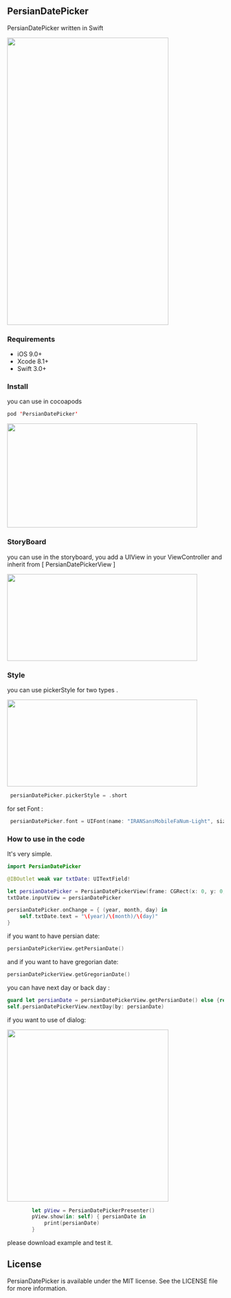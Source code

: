 ## PersianDatePicker

 PersianDatePicker written in Swift
 
 <img src="https://raw.githubusercontent.com/farhad1985/PersianDatePicker/master/ScreenShot/demo.gif"  height="668" width="375" />


### Requirements

   - iOS 9.0+ 
   - Xcode 8.1+
   - Swift 3.0+

### Install

you can use in cocoapods
```swift
pod 'PersianDatePicker'
```


<img src="https://raw.githubusercontent.com/farhad1985/PersianDatePicker/master/ScreenShot/Simulator%20Screen%20Shot%20May%208%2C%202017%2C%201.29.54%20PM.jpg"  height="242" width="442" />


### StoryBoard
you can use in the storyboard, you add a UIView in your ViewController and inherit from [ PersianDatePickerView ]

<img src="https://github.com/farhad1985/PersianDatePicker/blob/master/ScreenShot/Screen%20Shot%202017-05-08%20at%201.30.16%20PM.png" height="202" width="442" />

### Style
you can use pickerStyle for two types . 

<img src="https://raw.githubusercontent.com/farhad1985/PersianDatePicker/master/ScreenShot/Simulator%20Screen%20Shot%20Jul%2029%2C%202017%2C%2011.17.23%20AM.png" height="202" width="442" />

```swift
 persianDatePicker.pickerStyle = .short
```

for set Font :

```swift
 persianDatePicker.font = UIFont(name: "IRANSansMobileFaNum-Light", size: 18)
```

### How to use in the code

It's very simple. 

```swift
import PersianDatePicker
```

```swift
@IBOutlet weak var txtDate: UITextField!
```

```swift
let persianDatePicker = PersianDatePickerView(frame: CGRect(x: 0, y: 0, width: 200, height: 200))
txtDate.inputView = persianDatePicker

persianDatePicker.onChange = { (year, month, day) in
    self.txtDate.text = "\(year)/\(month)/\(day)"
}
```

if you want to have persian date:

```swift
persianDatePickerView.getPersianDate()
```

and if you want to have gregorian date:

```swift
persianDatePickerView.getGregorianDate()
```


you can have next day or back day :

```swift
guard let persianDate = persianDatePickerView.getPersianDate() else {return}
self.persianDatePickerView.nextDay(by: persianDate)
```

if you want to use of dialog: 

<img src="https://raw.githubusercontent.com/farhad1985/PersianDatePicker/master/ScreenShot/dialog.jpeg"  height="400" width="375"  />

```swift
        let pView = PersianDatePickerPresenter()
        pView.show(in: self) { persianDate in
            print(persianDate)
        }
```
please download example and test it.



## License

PersianDatePicker is available under the MIT license. See the LICENSE file for more information.


